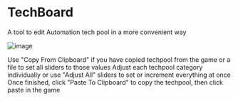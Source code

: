 # TechBoard
A tool to edit Automation tech pool in a more convenient way

![image](https://user-images.githubusercontent.com/89363009/193407672-bf69ee63-cfba-4b7b-ba49-b871b4364f06.png)

Use "Copy From Clipboard" if you have copied techpool from the game or a file to set all sliders to those values
Adjust each techpool category individually or use "Adjust All" sliders to set or increment everything at once
Once finished, click "Paste To Clipboard" to copy the techpool, then click paste in the game
